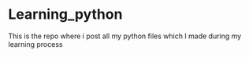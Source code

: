 # Learning_python
This is the repo where i post all my python files which I made during my learning process
